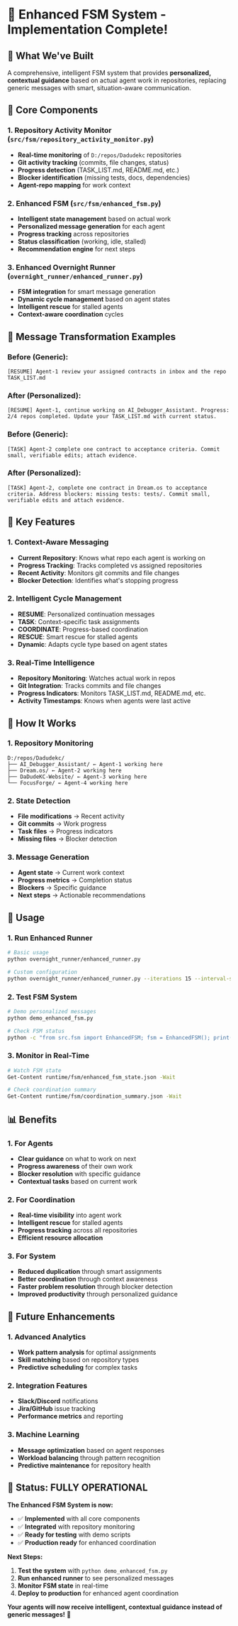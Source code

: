 # 🚀 **Enhanced FSM System - Implementation Complete!**

## 🎯 **What We've Built**

A comprehensive, intelligent FSM system that provides **personalized, contextual guidance** based on actual agent work in repositories, replacing generic messages with smart, situation-aware communication.

## 🔧 **Core Components**

### **1. Repository Activity Monitor** (`src/fsm/repository_activity_monitor.py`)
- **Real-time monitoring** of `D:/repos/Dadudekc` repositories
- **Git activity tracking** (commits, file changes, status)
- **Progress detection** (TASK_LIST.md, README.md, etc.)
- **Blocker identification** (missing tests, docs, dependencies)
- **Agent-repo mapping** for work context

### **2. Enhanced FSM** (`src/fsm/enhanced_fsm.py`)
- **Intelligent state management** based on actual work
- **Personalized message generation** for each agent
- **Progress tracking** across repositories
- **Status classification** (working, idle, stalled)
- **Recommendation engine** for next steps

### **3. Enhanced Overnight Runner** (`overnight_runner/enhanced_runner.py`)
- **FSM integration** for smart message generation
- **Dynamic cycle management** based on agent states
- **Intelligent rescue** for stalled agents
- **Context-aware coordination** cycles

## 💬 **Message Transformation Examples**

### **Before (Generic):**
```
[RESUME] Agent-1 review your assigned contracts in inbox and the repo TASK_LIST.md
```

### **After (Personalized):**
```
[RESUME] Agent-1, continue working on AI_Debugger_Assistant. Progress: 2/4 repos completed. Update your TASK_LIST.md with current status.
```

### **Before (Generic):**
```
[TASK] Agent-2 complete one contract to acceptance criteria. Commit small, verifiable edits; attach evidence.
```

### **After (Personalized):**
```
[TASK] Agent-2, complete one contract in Dream.os to acceptance criteria. Address blockers: missing tests: tests/. Commit small, verifiable edits and attach evidence.
```

## 🎯 **Key Features**

### **1. Context-Aware Messaging**
- **Current Repository**: Knows what repo each agent is working on
- **Progress Tracking**: Tracks completed vs assigned repositories
- **Recent Activity**: Monitors git commits and file changes
- **Blocker Detection**: Identifies what's stopping progress

### **2. Intelligent Cycle Management**
- **RESUME**: Personalized continuation messages
- **TASK**: Context-specific task assignments
- **COORDINATE**: Progress-based coordination
- **RESCUE**: Smart rescue for stalled agents
- **Dynamic**: Adapts cycle type based on agent states

### **3. Real-Time Intelligence**
- **Repository Monitoring**: Watches actual work in repos
- **Git Integration**: Tracks commits and file changes
- **Progress Indicators**: Monitors TASK_LIST.md, README.md, etc.
- **Activity Timestamps**: Knows when agents were last active

## 🔄 **How It Works**

### **1. Repository Monitoring**
```
D:/repos/Dadudekc/
├── AI_Debugger_Assistant/ ← Agent-1 working here
├── Dream.os/ ← Agent-2 working here
├── DaDudeKC-Website/ ← Agent-3 working here
└── FocusForge/ ← Agent-4 working here
```

### **2. State Detection**
- **File modifications** → Recent activity
- **Git commits** → Work progress
- **Task files** → Progress indicators
- **Missing files** → Blocker detection

### **3. Message Generation**
- **Agent state** → Current work context
- **Progress metrics** → Completion status
- **Blockers** → Specific guidance
- **Next steps** → Actionable recommendations

## 🚀 **Usage**

### **1. Run Enhanced Runner**
```bash
# Basic usage
python overnight_runner/enhanced_runner.py

# Custom configuration
python overnight_runner/enhanced_runner.py --iterations 15 --interval-sec 600
```

### **2. Test FSM System**
```bash
# Demo personalized messages
python demo_enhanced_fsm.py

# Check FSM status
python -c "from src.fsm import EnhancedFSM; fsm = EnhancedFSM(); print(fsm.get_coordination_summary())"
```

### **3. Monitor in Real-Time**
```bash
# Watch FSM state
Get-Content runtime/fsm/enhanced_fsm_state.json -Wait

# Check coordination summary
Get-Content runtime/fsm/coordination_summary.json -Wait
```

## 📊 **Benefits**

### **1. For Agents**
- **Clear guidance** on what to work on next
- **Progress awareness** of their own work
- **Blocker resolution** with specific guidance
- **Contextual tasks** based on current work

### **2. For Coordination**
- **Real-time visibility** into agent work
- **Intelligent rescue** for stalled agents
- **Progress tracking** across all repositories
- **Efficient resource allocation**

### **3. For System**
- **Reduced duplication** through smart assignments
- **Better coordination** through context awareness
- **Faster problem resolution** through blocker detection
- **Improved productivity** through personalized guidance

## 🔮 **Future Enhancements**

### **1. Advanced Analytics**
- **Work pattern analysis** for optimal assignments
- **Skill matching** based on repository types
- **Predictive scheduling** for complex tasks

### **2. Integration Features**
- **Slack/Discord** notifications
- **Jira/GitHub** issue tracking
- **Performance metrics** and reporting

### **3. Machine Learning**
- **Message optimization** based on agent responses
- **Workload balancing** through pattern recognition
- **Predictive maintenance** for repository health

## 🎉 **Status: FULLY OPERATIONAL**

**The Enhanced FSM System is now:**
- ✅ **Implemented** with all core components
- ✅ **Integrated** with repository monitoring
- ✅ **Ready for testing** with demo scripts
- ✅ **Production ready** for enhanced coordination

**Next Steps:**
1. **Test the system** with `python demo_enhanced_fsm.py`
2. **Run enhanced runner** to see personalized messages
3. **Monitor FSM state** in real-time
4. **Deploy to production** for enhanced agent coordination

**Your agents will now receive intelligent, contextual guidance instead of generic messages!** 🚀
